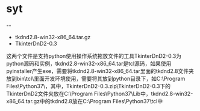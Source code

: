 # syt
--
* tkdnd2.8-win32-x86_64.tar.gz 
* TkinterDnD2-0.3 
<p>这两个文件是支持python使用操作系统拖放文件的工具TkinterDnD2-0.3为python源码和实例，tkdnd2.8-win32-x86_64.tar是tcl源码，如果使用pyinstaller产生exe，需要将tkdnd2.8-win32-x86_64.tar里面的tkdnd2.8文件夹放到bin\tcl\里面开发环境使用，需要将其放到python目录下，如C:\Program Files\Python37\，其中，TkinterDnD2-0.3.zip\TkinterDnD2-0.3下的TkinterDnD2文件夹放在C:\Program Files\Python37\Lib中，tkdnd2.8-win32-x86_64.tar.gz中的tkdnd2.8放在C:\Program Files\Python37\tcl中</p>
